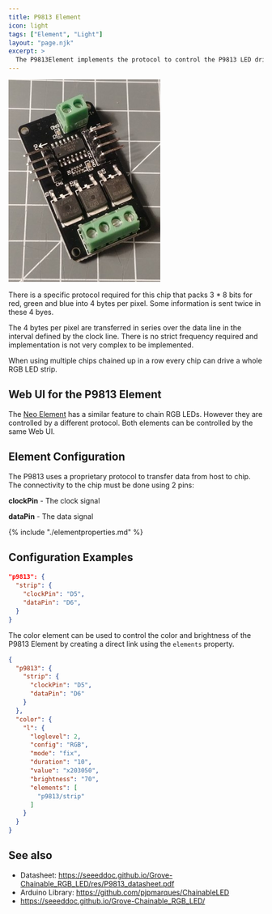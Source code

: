 ```yaml
---
title: P9813 Element
icon: light
tags: ["Element", "Light"]
layout: "page.njk"
excerpt: >
  The P9813Element implements the protocol to control the P9813 LED driver chip also known as Groove chainable LED.
---
```


![P9813 led controller board](/elements/p9813.jpg)

There is a specific protocol required for this chip that packs 3 * 8 bits for red, green and blue into 4 bytes per pixel.
Some information is sent twice in these 4 byes.

The 4 bytes per pixel are transferred in series over the data line in the interval defined by the clock line.
There is no strict frequency required and implementation is not very complex to be implemented.

When using multiple chips chained up in a row every chip can drive a whole RGB LED strip. 


## Web UI for the P9813 Element

The [Neo Element](/elements/neo.md) has a similar feature to chain RGB LEDs. However they are controlled by a different protocol.
Both elements can be controlled by the same Web UI.


## Element Configuration

The P9813 uses a proprietary protocol to transfer data from host to chip.
The connectivity to the chip must be done using 2 pins:

**clockPin** - The clock signal

**dataPin** - The data signal

{% include "./elementproperties.md" %}

## Configuration Examples

``` json
"p9813": {
  "strip": {
    "clockPin": "D5",
    "dataPin": "D6",
  }
}
```

The color element can be used to control the color and brightness of the P9813 Element by creating a direct link using the `elements` property.

``` json
{
  "p9813": {
    "strip": {
      "clockPin": "D5",
      "dataPin": "D6"
    }
  },
  "color": {
    "l": {
      "loglevel": 2,
      "config": "RGB",
      "mode": "fix",
      "duration": "10",
      "value": "x203050",
      "brightness": "70",
      "elements": [
        "p9813/strip"
      ]
    }
  }
}
```

## See also

* Datasheet: <https://seeeddoc.github.io/Grove-Chainable_RGB_LED/res/P9813_datasheet.pdf>
* Arduino Library: <https://github.com/pjpmarques/ChainableLED>
* <https://seeeddoc.github.io/Grove-Chainable_RGB_LED/>
